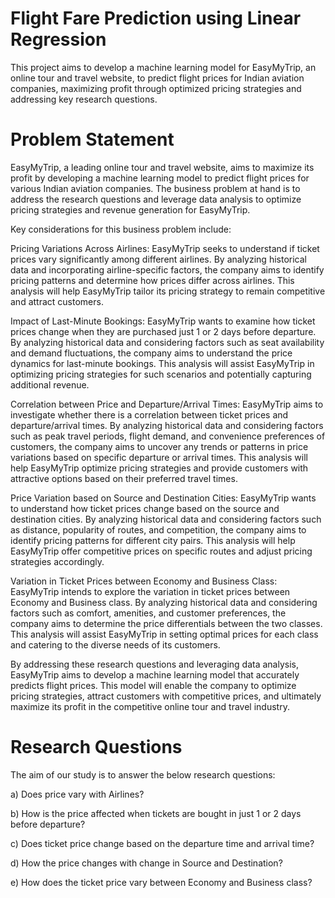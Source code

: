 # Flight Fare Prediction using Linear Regression
This project aims to develop a machine learning model for EasyMyTrip, an online tour and travel website, to predict flight prices for Indian aviation companies, maximizing profit through optimized pricing strategies and addressing key research questions.

# Problem Statement
EasyMyTrip, a leading online tour and travel website, aims to maximize its profit by developing a machine learning model to predict flight prices for various Indian aviation companies. The business problem at hand is to address the research questions and leverage data analysis to optimize pricing strategies and revenue generation for EasyMyTrip.

Key considerations for this business problem include:

Pricing Variations Across Airlines: EasyMyTrip seeks to understand if ticket prices vary significantly among different airlines. By analyzing historical data and incorporating airline-specific factors, the company aims to identify pricing patterns and determine how prices differ across airlines. This analysis will help EasyMyTrip tailor its pricing strategy to remain competitive and attract customers.

Impact of Last-Minute Bookings: EasyMyTrip wants to examine how ticket prices change when they are purchased just 1 or 2 days before departure. By analyzing historical data and considering factors such as seat availability and demand fluctuations, the company aims to understand the price dynamics for last-minute bookings. This analysis will assist EasyMyTrip in optimizing pricing strategies for such scenarios and potentially capturing additional revenue.

Correlation between Price and Departure/Arrival Times: EasyMyTrip aims to investigate whether there is a correlation between ticket prices and departure/arrival times. By analyzing historical data and considering factors such as peak travel periods, flight demand, and convenience preferences of customers, the company aims to uncover any trends or patterns in price variations based on specific departure or arrival times. This analysis will help EasyMyTrip optimize pricing strategies and provide customers with attractive options based on their preferred travel times.

Price Variation based on Source and Destination Cities: EasyMyTrip wants to understand how ticket prices change based on the source and destination cities. By analyzing historical data and considering factors such as distance, popularity of routes, and competition, the company aims to identify pricing patterns for different city pairs. This analysis will help EasyMyTrip offer competitive prices on specific routes and adjust pricing strategies accordingly.

Variation in Ticket Prices between Economy and Business Class: EasyMyTrip intends to explore the variation in ticket prices between Economy and Business class. By analyzing historical data and considering factors such as comfort, amenities, and customer preferences, the company aims to determine the price differentials between the two classes. This analysis will assist EasyMyTrip in setting optimal prices for each class and catering to the diverse needs of its customers.

By addressing these research questions and leveraging data analysis, EasyMyTrip aims to develop a machine learning model that accurately predicts flight prices. This model will enable the company to optimize pricing strategies, attract customers with competitive prices, and ultimately maximize its profit in the competitive online tour and travel industry.


# Research Questions

The aim of our study is to answer the below research questions:

a) Does price vary with Airlines?

b) How is the price affected when tickets are bought in just 1 or 2 days before departure?

c) Does ticket price change based on the departure time and arrival time?

d) How the price changes with change in Source and Destination?

e) How does the ticket price vary between Economy and Business class?
